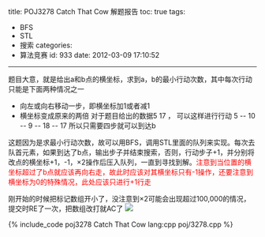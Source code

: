 title: POJ3278 Catch That Cow 解题报告
toc: true
tags:
  - BFS
  - STL
  - 搜索
categories:
  - 算法竞赛
id: 933
date: 2012-03-09 17:10:52
---

题目大意，就是给出a和b点的横坐标，求到a，b的最小行动次数，其中每次行动只能是下面两种情况之一

*   向左或向右移动一步，即横坐标加1或者减1
*   横坐标变成原来的两倍
对于题目给出的数据5 17 ， 可以这样进行行动  5 -- 10 -- 9 -- 18 -- 17  所以只需要四步就可以到达b

这题因为是求最小行动次数，故可以用BFS，调用STL里面的队列来实现。每次去队首元素，如果到达了b点，输出步子并结束搜索，否则，行动步子+1，并分别将改点的横坐标+1，-1，×2操作后压入队列，一直到寻找到解。<font color="red">注意到当位置的横坐标超过了b点就应该再向右走，故此时应该对其横坐标只有-1操作，还要注意到横坐标为0的特殊情况，此处应该只进行+1行走</font>

刚开始的时候把标记数组开小了，没注意到×2可能会出现超过100,000的情况，提交时RE了一次，把数组改打就AC了
![](http://pic002.cnblogs.com/images/2011/315754/2011072317145432.png)

{% include_code poj3278 Catch That Cow lang:cpp poj/3278.cpp %}